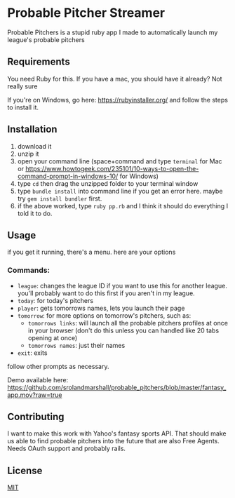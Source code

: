 # Probable Pitcher Streamer

Probable Pitchers is a stupid ruby app I made to automatically launch my league's probable pitchers

## Requirements

You need Ruby for this. If you have a mac, you should have it already? Not really sure

If you're on Windows, go here: https://rubyinstaller.org/ and follow the steps to install it.

## Installation

1. download it
1. unzip it
1. open your command line (space+command and type `terminal` for Mac or https://www.howtogeek.com/235101/10-ways-to-open-the-command-prompt-in-windows-10/ for Windows)
1. type `cd` then drag the unzipped folder to your terminal window
1. type `bundle install` into command line if you get an error here. maybe try `gem install bundler` first.
1. if the above worked, type `ruby pp.rb` and I think it should do everything I told it to do.

## Usage
if you get it running, there's a menu. here are your options

### Commands:
* `league`: changes the league ID if you want to use this for another league. you'll probably want to do this first if you aren't in my league.
* `today`: for today's pitchers
* `player`: gets tomorrows names, lets you launch their page
* `tomorrow`: for more options on tomorrow's pitchers, such as:
    * `tomorrows links`: will launch all the probable pitchers profiles at once in your browser (don't do this unless you can handled like 20 tabs opening at once)
    * `tomorrows names`: just their names
* `exit`: exits

follow other prompts as necessary.

Demo available here: https://github.com/srolandmarshall/probable_pitchers/blob/master/fantasy_app.mov?raw=true

## Contributing

I want to make this work with Yahoo's fantasy sports API. That should make us able to find probable pitchers into the future that are also Free Agents. Needs OAuth support and probably rails.

## License
[MIT](https://choosealicense.com/licenses/mit/)
